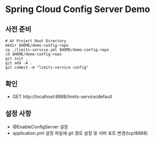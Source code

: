 # Spring Cloud Config Server Demo
## 사전 준비
```shell script
# At Project Root Directory
mkdir $HOME/demo-config-repo
cp ./limits-service.yml $HOME/demo-config-repo
cd $HOME/demo-config-repo
git init .
git add -A .
git commit -m "limits-service config"
```

## 확인
- GET http://localhost:8888/limits-service/default

## 설정 사항
- @EnableConfigServer 설정
- application.yml 설정 파일에 git 경로 설정 및 서버 포트 변경(tcp/8888)
